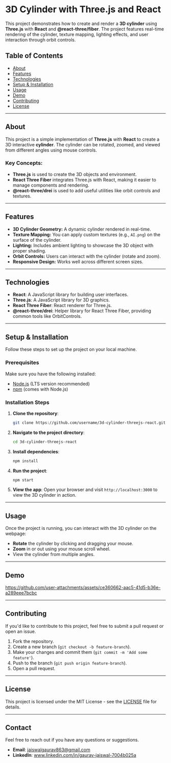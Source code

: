 
# 3D Cylinder with Three.js and React

This project demonstrates how to create and render a **3D cylinder** using **Three.js** with **React** and **@react-three/fiber**. The project features real-time rendering of the cylinder, texture mapping, lighting effects, and user interaction through orbit controls.

## Table of Contents
- [About](#about)
- [Features](#features)
- [Technologies](#technologies)
- [Setup & Installation](#setup--installation)
- [Usage](#usage)
- [Demo](#demo)
- [Contributing](#contributing)
- [License](#license)

---

## About

This project is a simple implementation of **Three.js** with **React** to create a 3D interactive **cylinder**. The cylinder can be rotated, zoomed, and viewed from different angles using mouse controls.

### Key Concepts:
- **Three.js** is used to create the 3D objects and environment.
- **React Three Fiber** integrates Three.js with React, making it easier to manage components and rendering.
- **@react-three/drei** is used to add useful utilities like orbit controls and textures.

---

## Features

- **3D Cylinder Geometry:** A dynamic cylinder rendered in real-time.
- **Texture Mapping:** You can apply custom textures (e.g., `AI.png`) on the surface of the cylinder.
- **Lighting:** Includes ambient lighting to showcase the 3D object with proper shading.
- **Orbit Controls:** Users can interact with the cylinder (rotate and zoom).
- **Responsive Design:** Works well across different screen sizes.

---

## Technologies

- **React**: A JavaScript library for building user interfaces.
- **Three.js**: A JavaScript library for 3D graphics.
- **React Three Fiber**: React renderer for Three.js.
- **@react-three/drei**: Helper library for React Three Fiber, providing common tools like OrbitControls.

---

## Setup & Installation

Follow these steps to set up the project on your local machine.

### Prerequisites

Make sure you have the following installed:
- [Node.js](https://nodejs.org/en/) (LTS version recommended)
- [npm](https://www.npmjs.com/) (comes with Node.js)

### Installation Steps

1. **Clone the repository**:
   ```bash
   git clone https://github.com/username/3d-cylinder-threejs-react.git
   ```

2. **Navigate to the project directory**:
   ```bash
   cd 3d-cylinder-threejs-react
   ```

3. **Install dependencies**:
   ```bash
   npm install
   ```

4. **Run the project**:
   ```bash
   npm start
   ```

5. **View the app**:
   Open your browser and visit `http://localhost:3000` to view the 3D cylinder in action.

---

## Usage

Once the project is running, you can interact with the 3D cylinder on the webpage:
- **Rotate** the cylinder by clicking and dragging your mouse.
- **Zoom** in or out using your mouse scroll wheel.
- View the cylinder from multiple angles.

---

## Demo



https://github.com/user-attachments/assets/ce360662-aac5-41d5-b36e-a289eee7bcbc



---

## Contributing

If you'd like to contribute to this project, feel free to submit a pull request or open an issue.

1. Fork the repository.
2. Create a new branch (`git checkout -b feature-branch`).
3. Make your changes and commit them (`git commit -m 'Add some feature'`).
4. Push to the branch (`git push origin feature-branch`).
5. Open a pull request.

---

## License

This project is licensed under the MIT License - see the [LICENSE](LICENSE) file for details.

---

## Contact

Feel free to reach out if you have any questions or suggestions.

- **Email**: jaiswalgaurav863@gmail.com
- **LinkedIn**: www.linkedin.com/in/gaurav-jaiswal-7004b025a


